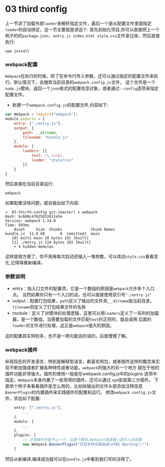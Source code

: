 # 03 third config
上一节讲了加载外部`laoder`来解析指定文件，最后一个是从配置文件里面指定`loader`的自动绑定，这一节主要就是讲这个.
首先初始化项目,你可以直接把上一个例子的的`package.json, entry.js index.html style.css`文件拿过来，然后直接执行:
```
npm install
```

### webpack配置
`Webpack`在执行的时候，除了在命令行传入参数，还可以通过指定的配置文件来执行。默认情况下，会搜索当前目录的`webpack.config.js`文件，
这个文件是一个`node.js`模块，返回一个`json`格式的配置信息对象，或者通过`--config`选项来指定配置文件。

* 新建一个`webpack.config.js`的配置文件,内容如下:

```js
var Webpack = require("webpack");
module.exports = {
    entry: ["./entry.js"],
    output: {
        path: __dirname,
        filename: "bundle.js"
    },
    module: {
        loaders: [{
            test: /\.css$/,
            loader: "style!css"
        }]
    }
}
```
然后直接在当前目录运行:
```
webpack
```
如果配置没啥问题，就会输出如下内容:
```
➜  03-thirth-config git:(master) ✗ webpack
Hash: bc668c47625032611e5e
Version: webpack 1.14.0
Time: 593ms
    Asset     Size  Chunks             Chunk Names
bundle.js  11.8 kB       0  [emitted]  main
   [0] multi main 28 bytes {0} [built]
   [1] ./entry.js 114 bytes {0} [built]
    + 4 hidden modules
```
这样就很方便了，你不用再每次启动还输入一堆参数，可以改动`style.css`看看变化,记得得重新编译。

### 参数说明
* entry：指入口文件的配置项，它是一个数组的原因是`webpack`允许多个入口点。 当然如果你只有一个入口的话，也可以直接使用双引号`"./entry.js"`
* output：配置打包结果，`path`定义了输出的文件夹,`__dirname`指当前目录，`filename`则定义了打包结果文件的名称
* module：定义了对模块的处理逻辑，这里可以用`loaders`定义了一系列的加载器，是一个数组，当需要加载的文件匹配`test`的正则时，就会调用
后面的`loader`对文件进行处理，这正是`webpack`强大的原因。

这的配置其实特别多，也不是一两句能说的请的，后面慢慢了解。


### webpack插件 
纵观现在的开发语言，特别是解释型语言，都喜欢用包，或者插件这样的概念来实现不断加强或者扩展各种特性或者功能，`webpack`的强大的另一个地方
就在于他的插件功能非常强大。插件的使用一般是在webpack.config.js中的plugins 选项中指定。`Webpack`本身内置了一些常用的插件，还可以通过
`npm`安装第三方插件。
下面举个例子来看看插件是怎么用的，比如给输出的文件头部添加注释信息`BannerPlugin`的内置插件来实践插件的配置和运行。
修改`webpack.config.js`文件，添加如下配置:
```js
    entry: ["./entry.js"],
        ...
    },
    module: {
        ...
    },
    plugins: [
        // 注意插件可能不止一个，也是个数组,Webpack就是最上面引入的变量
        new Webpack.BannerPlugin("打包文件头部测试\nFBI Warning!!!")
    ]
```
然后从新编译,编译成功就可以在`bundle.js`中看到我们写的注释了。
